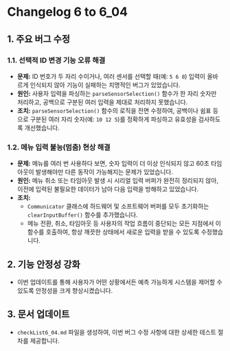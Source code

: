 # Changelog 6 to 6_04

## 1. 주요 버그 수정

### 1.1. 선택적 ID 변경 기능 오류 해결
- **문제:** ID 번호가 두 자리 수이거나, 여러 센서를 선택할 때(예: `5 6 8`) 입력이 올바르게 인식되지 않아 기능이 실패하는 치명적인 버그가 있었습니다.
- **원인:** 사용자 입력을 파싱하는 `parseSensorSelection()` 함수가 한 자리 숫자만 처리하고, 공백으로 구분된 여러 입력을 제대로 처리하지 못했습니다.
- **조치:** `parseSensorSelection()` 함수의 로직을 전면 수정하여, 공백이나 쉼표 등으로 구분된 여러 자리 숫자(예: `10 12 5`)를 정확하게 파싱하고 유효성을 검사하도록 개선했습니다.

### 1.2. 메뉴 입력 불능(멈춤) 현상 해결
- **문제:** 메뉴를 여러 번 사용하다 보면, 숫자 입력이 더 이상 인식되지 않고 60초 타임아웃이 발생해야만 다른 동작이 가능해지는 문제가 있었습니다.
- **원인:** 메뉴 취소 또는 타임아웃 발생 시 시리얼 입력 버퍼가 완전히 정리되지 않아, 이전에 입력된 불필요한 데이터가 남아 다음 입력을 방해하고 있었습니다.
- **조치:**
  - `Communicator` 클래스에 하드웨어 및 소프트웨어 버퍼를 모두 초기화하는 `clearInputBuffer()` 함수를 추가했습니다.
  - 메뉴 전환, 취소, 타임아웃 등 사용자의 작업 흐름이 중단되는 모든 지점에서 이 함수를 호출하여, 항상 깨끗한 상태에서 새로운 입력을 받을 수 있도록 수정했습니다.

## 2. 기능 안정성 강화
- 이번 업데이트를 통해 사용자가 어떤 상황에서든 예측 가능하게 시스템을 제어할 수 있도록 안정성을 크게 향상시켰습니다.

## 3. 문서 업데이트
- `checkList6_04.md` 파일을 생성하여, 이번 버그 수정 사항에 대한 상세한 테스트 절차를 제공합니다.
